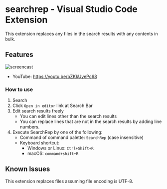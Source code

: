 # searchrep - Visual Studio Code Extension

This extension replaces any files in the search results with any contents in bulk.

## Features

![screencast](https://media.githubusercontent.com/media/satosystems/searchrep/main/images/demo.gif)

- YouTube: <https://youtu.be/bZKkUyePc68>

### How to use

1. Search
2. Click `Open in editor` link at Search Bar
3. Edit search results freely
    - You can edit lines other than the search results
    - You can replace lines that are not in the search results by adding line numbers.
4. Execute SearchRep by one of the following:
    - Command of command palette: `SearchRep` (case insensitive)
    - Keyboard shortcut:
      - Windows or Linux: `Ctrl+Shift+R`
      - macOS: `command+shift+R`

## Known Issues

This extension replaces files assuming file encoding is UTF-8.

